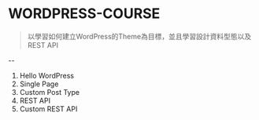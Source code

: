 # WORDPRESS-COURSE
> 以學習如何建立WordPress的Theme為目標，並且學習設計資料型態以及REST API

--

1. Hello WordPress
2. Single Page
3. Custom Post Type
4. REST API
5. Custom REST API